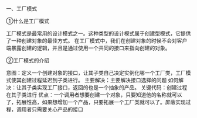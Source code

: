 一、工厂模式

①什么是工厂模式

工厂模式是最常用的设计模式之一。这种类型的设计模式属于创建型模式，它提供了一种创建对象的最佳方式。
在工厂模式中，我们在创建对象的时候不会对客户端暴露创建的逻辑，并且是通过使用一个共同的接口来指向创建的对象。

②工厂模式的介绍

  意图：定义一个创建对象的接口，让其子类自己决定实例化哪一个工厂类，工厂模式使其创建过程延迟到子类进行。
  主要解决：主要解决接口选择的问题
  如何解决：让其子类实现工厂接口，返回的也是一个抽象的产品。
  关键代码：创建过程在其子类进行
  优点：一个调用者想要创建一个对象，只要知道他的名称就可以了，拓展性高，如果想增加一个产品，只要拓展一个工厂类就可以了。屏蔽实现过程，调用者只需要关心产品的接口
